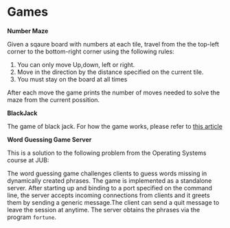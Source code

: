 # Games
**Number Maze**

Given a sqaure board with numbers at each tile, travel from the the top-left corner to the bottom-right corner using the following rules:
1) You can only move Up,down, left or right.
2) Move in the direction by the distance specified on the current tile.
3) You must stay on the board at all times

After each move the game prints the number of moves needed to solve the maze from the current possition.  

**BlackJack**

The game of black jack. For how the game works, please refer to [this article](https://en.wikipedia.org/wiki/Blackjack)

**Word Guessing Game Server**

This is a solution to the following problem from the Operating Systems course at JUB: 

The word guessing game challenges clients to guess words missing in dynamically created phrases.
The game is implemented as a standalone server. After starting up and binding to a port specified
on the command line, the server accepts incoming connections from clients and it greets them by
sending a generic message.The client can send a quit message to leave the session at anytime.
The server obtains the phrases via the program `fortune`.

